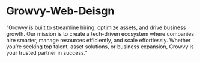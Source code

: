 # Growvy-Web-Deisgn
“Growvy is built to streamline hiring, optimize assets, and drive business growth. Our mission is to create a tech-driven ecosystem where companies hire smarter, manage resources efficiently, and scale effortlessly. Whether you’re seeking top talent, asset solutions, or business expansion, Growvy is your trusted partner in success.”
